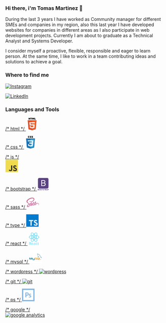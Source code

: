 ### Hi there, i'm Tomas Martinez 👋

During the last 3 years I have worked as Community manager for different SMEs and companies in my region, also this last year I have developed websites for companies in different areas as I also participate in web development projects. Currently I am about to graduate as a Technical Analyst and Systems Developer.

I consider myself a proactive, flexible, responsible and eager to learn person. At the same time, I like to work in a team contributing ideas and solutions to achieve a goal.

### Where to find me

[![Instagram](https://img.shields.io/badge/Instagram-@martineztomas_-E4405F?style=for-the-badge&logo=instagram&logoColor=white&labelColor=101010)](https://instagram.com/martineztomas_)

[![LinkedIn](https://img.shields.io/badge/LinkedIn-Tomas_Martinez-0077B5?style=for-the-badge&logo=linkedin&logoColor=white&labelColor=101010)](https://www.linkedin.com/in/tomas-martinez1)

### Languages and Tools

<p align="left"> <a href="https://getbootstrap.com" target="_blank"> 
 
/* html */
<img src="https://raw.githubusercontent.com/devicons/devicon/master/icons/html5/html5-original-wordmark.svg" alt="html5" width="40" height="40"/> </a> <a href="https://es.wikipedia.org/wiki/HTML" target="_blank"> 
  
/* css */
<img src="https://raw.githubusercontent.com/devicons/devicon/master/icons/css3/css3-original-wordmark.svg" alt="css3" width="40" height="40"/> </a> <a href="https://developer.mozilla.org/es/docs/Web/CSS" target="_blank"> 
  
/* js */  
<img src="https://raw.githubusercontent.com/devicons/devicon/master/icons/javascript/javascript-original.svg" alt="javascript" width="40" height="40"/> </a> <a href="https://developer.mozilla.org/es/docs/Web/JavaScript" target="_blank"> 
  
/* bootstrap */
<img src="https://raw.githubusercontent.com/devicons/devicon/master/icons/bootstrap/bootstrap-plain-wordmark.svg" alt="bootstrap" width="40" height="40"/> </a> <a href="https://getbootstrap.com/" target="_blank">  

/* sass */
<img src="https://raw.githubusercontent.com/devicons/devicon/master/icons/sass/sass-original.svg" alt="sass" width="40" height="40"/> </a> <a href="https://sass-lang.com/" target="_blank"> 
  
/* type */
<img src="https://raw.githubusercontent.com/devicons/devicon/master/icons/typescript/typescript-original.svg" alt="typescript" width="40" height="40"/> </a> <a href="https://www.typescriptlang.org/" target="_blank">
  
/* react */
<img src="https://raw.githubusercontent.com/devicons/devicon/master/icons/react/react-original-wordmark.svg" alt="react" width="40" height="40"/> </a> <a href="https://reactjs.org/" target="_blank"> 
  
/* mysql */
<img src="https://raw.githubusercontent.com/devicons/devicon/master/icons/mysql/mysql-original-wordmark.svg" alt="mysql" width="40" height="40"/> </a> <a href="https://www.mysql.com/" target="_blank">  
  
/* wordpress */
<img src="https://www.vectorlogo.zone/logos/wordpress/wordpress-icon.svg" alt="wordpress" width="40" height="40"/> </a> <a href="https://wordpress.com/" target="_blank">

/* git */
<img src="https://www.vectorlogo.zone/logos/git-scm/git-scm-icon.svg" alt="git" width="40" height="40"/> </a> <a href="https://git-scm.com/" target="_blank"> 
  
/* ps */
<img src="https://raw.githubusercontent.com/devicons/devicon/master/icons/photoshop/photoshop-line.svg" alt="photoshop" width="40" height="40"/> </a> <a href="https://www.photoshop.com/en" target="_blank">   
    
/* google */  
<img src="https://www.vectorlogo.zone/logos/google_analytics/google_analytics-icon.svg" alt="google analytics" width="40" height="40"/> </a> <a href="https://analytics.google.com/" target="_blank"> 

</p>
